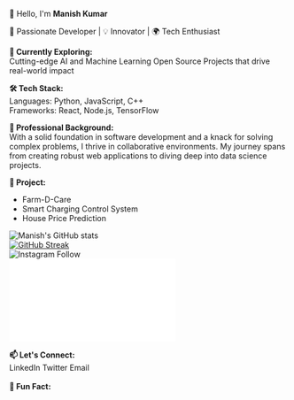 👋 Hello, I'm <b>Manish Kumar</b>

🚀 Passionate Developer | 💡 Innovator | 🌍 Tech Enthusiast

<b>🔭 Currently Exploring:</b><br>
Cutting-edge AI and Machine Learning
Open Source Projects that drive real-world impact

<b>🛠️ Tech Stack:</b><br>
Languages: Python, JavaScript, C++<br>
Frameworks: React, Node.js, TensorFlow<br>

<b>💼 Professional Background:</b><br>
With a solid foundation in software development and a knack for solving complex problems, I thrive in collaborative environments. My journey spans from creating robust web applications to diving deep into data science projects.

<b>🌟 Project:</b><br>
<ul>
  <li>Farm-D-Care</li>
  <li>Smart Charging Control System</li>
  <li>House Price Prediction</li>
</ul>

![Manish's GitHub stats](https://github-readme-stats.vercel.app/api?username=manishkumar632&show_icons=true&theme=radical)<br>
[![GitHub Streak](https://github-readme-streak-stats.herokuapp.com/?user=yourusername&theme=dark)](https://git.io/streak-stats)<br>
![Instagram Follow](https://img.shields.io/badge/Follow%20me%20on-Instagram-E4405F?style=social&logo=instagram&link=https://instagram.com/manishx404/)<br>
![Summary Card](./text.html)<br>


<b>📫 Let's Connect:</b><br>
LinkedIn
Twitter
Email
<br><br>
<b>💬 Fun Fact:</b><br>

